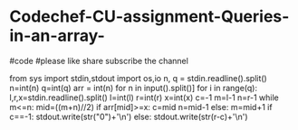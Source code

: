 # Codechef-CU-assignment-Queries-in-an-array-

#code
#please like share subscribe the channel

from sys import stdin,stdout
import os,io 
n, q = stdin.readline().split()
n=int(n)
q=int(q)
arr = int(n) for n in input().split()]
for i in range(q):
    l,r,x=stdin.readline().split()
    l=int(l)
    r=int(r)
    x=int(x)
    c=-1 
    m=l-1
    n=r-1
    while m<=n:
        mid=((m+n)//2)
        if arr[mid]>=x:
            c=mid
            n=mid-1
        else:
            m=mid+1 
    if c==-1:
        stdout.write(str("0")+'\n')
    else:
        stdout.write(str(r-c)+'\n')
